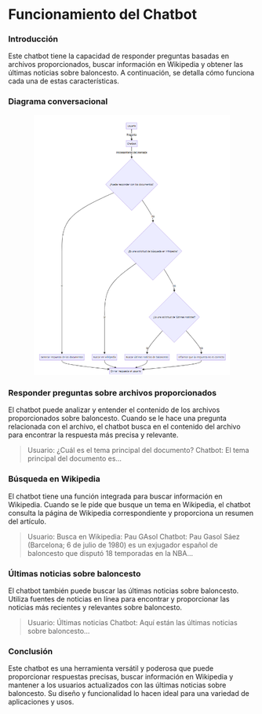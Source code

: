 # Funcionamiento del Chatbot
### Introducción
Este chatbot tiene la capacidad de responder preguntas basadas en archivos proporcionados, buscar información en Wikipedia y obtener las últimas noticias sobre baloncesto. A continuación, se detalla cómo funciona cada una de estas características.

### Diagrama conversacional
<p style = 'text-align:center;'>
<img src="./diagramaMermaid.png" width="400px"/>
</p>

### Responder preguntas sobre archivos proporcionados
El chatbot puede analizar y entender el contenido de los archivos proporcionados sobre baloncesto. Cuando se le hace una pregunta relacionada con el archivo, el chatbot busca en el contenido del archivo para encontrar la respuesta más precisa y relevante.

> Usuario: ¿Cuál es el tema principal del documento?
> Chatbot: El tema principal del documento es...

### Búsqueda en Wikipedia
El chatbot tiene una función integrada para buscar información en Wikipedia. Cuando se le pide que busque un tema en Wikipedia, el chatbot consulta la página de Wikipedia correspondiente y proporciona un resumen del artículo.

> Usuario: Busca en Wikipedia: Pau GAsol
> Chatbot: Pau Gasol Sáez (Barcelona; 6 de julio de 1980)​ es un exjugador español de baloncesto que disputó 18 temporadas en la NBA...

### Últimas noticias sobre baloncesto
El chatbot también puede buscar las últimas noticias sobre baloncesto. Utiliza fuentes de noticias en línea para encontrar y proporcionar las noticias más recientes y relevantes sobre baloncesto.

> Usuario: Últimas noticias
> Chatbot: Aquí están las últimas noticias sobre baloncesto...

### Conclusión
Este chatbot es una herramienta versátil y poderosa que puede proporcionar respuestas precisas, buscar información en Wikipedia y mantener a los usuarios actualizados con las últimas noticias sobre baloncesto. Su diseño y funcionalidad lo hacen ideal para una variedad de aplicaciones y usos.
